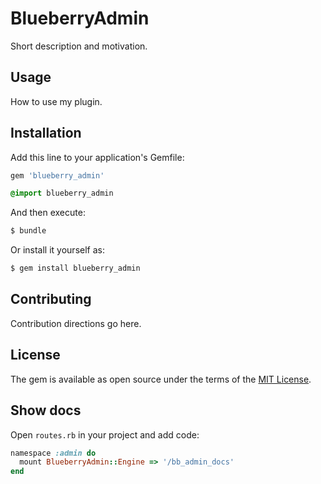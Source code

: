 # BlueberryAdmin
Short description and motivation.

## Usage
How to use my plugin.

## Installation
Add this line to your application's Gemfile:

```ruby
gem 'blueberry_admin'
```

```sass
@import blueberry_admin
```

And then execute:
```bash
$ bundle
```

Or install it yourself as:
```bash
$ gem install blueberry_admin
```

## Contributing
Contribution directions go here.

## License
The gem is available as open source under the terms of the [MIT License](http://opensource.org/licenses/MIT).

## Show docs
Open `routes.rb` in your project and add code:
```ruby
namespace :admin do
  mount BlueberryAdmin::Engine => '/bb_admin_docs'
end
```
